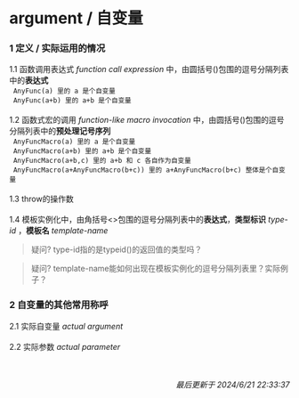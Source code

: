 # argument / 自变量<br>
### 1 定义 / 实际运用的情况<br>
1.1 函数调用表达式 *function call expression* 中，由圆括号()包围的逗号分隔列表中的**表达式**<br>
``` AnyFunc(a) 里的 a 是个自变量```<br>
``` AnyFunc(a+b) 里的 a+b 是个自变量```<br>
<br>
1.2 函数式宏的调用 *function-like macro invocation* 中，由圆括号()包围的逗号分隔列表中的**预处理记号序列**<br>
``` AnyFuncMacro(a) 里的 a 是个自变量```<br>
``` AnyFuncMacro(a+b) 里的 a+b 是个自变量```<br>
``` AnyFuncMacro(a+b,c) 里的 a+b 和 c 各自作为自变量```<br>
``` AnyFuncMacro(a+AnyFuncMacro(b+c)) 里的 a+AnyFuncMacro(b+c) 整体是个自变量```<br>
<br>
1.3 throw的操作数<br>
<br>
1.4 模板实例化中，由角括号<>包围的逗号分隔列表中的**表达式**，**类型标识** *type-id* ，**模板名** *template-name* <br>
>疑问? type-id指的是typeid()的返回值的类型吗？<br>

>疑问? template-name能如何出现在模板实例化的逗号分隔列表里？实际例子？<br>
### 2 自变量的其他常用称呼<br>
2.1 实际自变量 *actual argument* <br>
<br>
2.2 实际参数 *actual parameter* <br>
<br>
<br><p align="right">*最后更新于 2024/6/21 22:33:37*